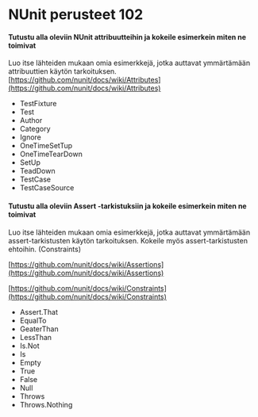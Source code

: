 # NUnit perusteet 102



#### Tutustu alla oleviin NUnit attribuutteihin ja kokeile esimerkein miten ne toimivat <a id="tutustu-alla-oleviin-nunit-attribuutteihin-ja-kokeile-esimerkein-miten-ne-toimivat"></a>

Luo itse lähteiden mukaan omia esimerkkejä, jotka auttavat ymmärtämään attribuuttien käytön tarkoituksen. [https://github.com/nunit/docs/wiki/Attributes](https://github.com/nunit/docs/wiki/Attributes)

* TestFixture
* Test
* Author
* Category
* Ignore
* OneTimeSetTup
* OneTimeTearDown
* SetUp
* TeadDown
* TestCase
* TestCaseSource

#### Tutustu alla oleviin Assert -tarkistuksiin ja kokeile esimerkein miten ne toimivat <a id="tutustu-alla-oleviin-assert--tarkistuksiin-ja-kokeile-esimerkein-miten-ne-toimivat"></a>

Luo itse lähteiden mukaan omia esimerkkejä, jotka auttavat ymmärtämään assert-tarkistusten käytön tarkoituksen. Kokeile myös assert-tarkistusten ehtoihin. \(Constraints\)

[https://github.com/nunit/docs/wiki/Assertions](https://github.com/nunit/docs/wiki/Assertions)

[https://github.com/nunit/docs/wiki/Constraints](https://github.com/nunit/docs/wiki/Constraints)

* Assert.That
* EqualTo
* GeaterThan
* LessThan
* Is.Not
* Is
* Empty
* True
* False
* Null
* Throws
* Throws.Nothing

